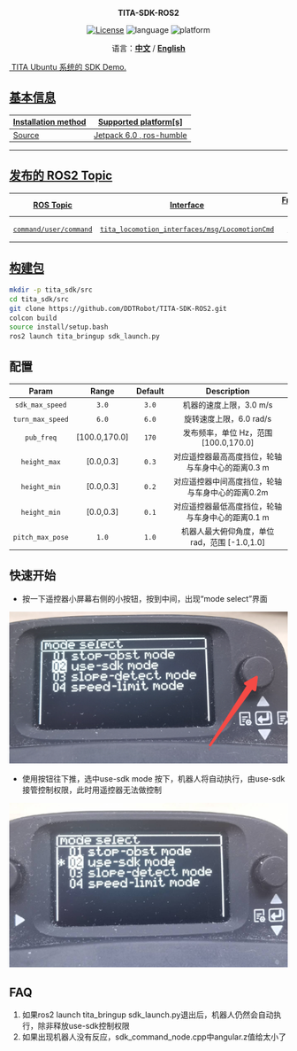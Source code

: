 <p align="center"><strong>TITA-SDK-ROS2</strong></p>
<p align="center"><a href="https://github.com/DDTRobot/TITA-SDK-ROS2/blob/main/LICENSE"><img alt="License" src="https://img.shields.io/badge/License-Apache%202.0-orange"/></a>
<img alt="language" src="https://img.shields.io/badge/language-c++-red"/>
<img alt="platform" src="https://img.shields.io/badge/platform-linux-l"/>
</p>
<p align="center">
    语言：<a href="./docs/docs_cn/README_CN.md"><strong>中文</strong></a> / <a href="/README.md"><strong>English</strong>
</p>

​	TITA Ubuntu 系统的 SDK Demo.

## 基本信息

| Installation method | Supported platform[s]    |
| ------------------- | ------------------------ |
| Source              | Jetpack 6.0 , ros-humble |

------

## 发布的 ROS2 Topic

|       ROS Topic        |                   Interface                    | Frame ID |    Description    |
| :--------------------: | :--------------------------------------------: | :------: | :---------------: |
| `command/user/command` | `tita_locomotion_interfaces/msg/LocomotionCmd` |  `cmd`   | 用户 SDK 控制指令 |

## 构建包

```bash
mkdir -p tita_sdk/src
cd tita_sdk/src
git clone https://github.com/DDTRobot/TITA-SDK-ROS2.git
colcon build
source install/setup.bash
ros2 launch tita_bringup sdk_launch.py
```

## 配置 

|       Param       |      Range      | Default |                    Description                     |
| :---------------: | :-------------: | :-----: | :------------------------------------------------: |
|  `sdk_max_speed`  |      `3.0`      |  `3.0`  |              机器的速度上限，3.0 m/s                  |
| `turn_max_speed`  |      `6.0`      |  `6.0`  |              旋转速度上限，6.0 rad/s                  |
|  `pub_freq`       |  [100.0,170.0]  |  `170`  | 发布频率，单位 Hz，范围 [100.0,170.0]                  |    
| `height_max` | [0.0,0.3]     |  `0.3`  |  对应遥控器最高高度挡位，轮轴与车身中心的距离0.3 m                              |
| `height_min`     |  [0.0,0.3]          |  `0.2`  |    对应遥控器中间高度挡位，轮轴与车身中心的距离0.2m                         |
| `height_min` |   [0.0,0.3]   |  `0.1`  |    对应遥控器最低高度挡位，轮轴与车身中心的距离0.1 m                     |
|`pitch_max_pose`|   `1.0`  |  `1.0`  | 机器人最大俯仰角度，单位 rad，范围 [-1.0,1.0] |
## 快速开始

* 按一下遥控器小屏幕右侧的小按钮，按到中间，出现“mode select”界面

![/tita_select_mode](../img/1280X1280_1.PNG)

* 使用按钮往下推，选中use-sdk mode 按下，机器人将自动执行，由use-sdk 接管控制权限，此时用遥控器无法做控制

![/tita_select_mode](../img/1280X1280%20_2.PNG)

## FAQ

1. 如果ros2 launch tita_bringup sdk_launch.py退出后，机器人仍然会自动执行，除非释放use-sdk控制权限
2. 如果出现机器人没有反应，sdk_command_node.cpp中angular.z值给太小了